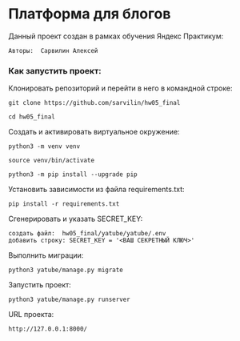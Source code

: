 # Платформа для блогов

Данный проект создан в рамках обучения Яндекс Практикум:
```
Авторы:  Сарвилин Алексей
```

### Как запустить проект:

Клонировать репозиторий и перейти в него в командной строке:
```
git clone https://github.com/sarvilin/hw05_final
```

```
cd hw05_final
```

Cоздать и активировать виртуальное окружение:
```
python3 -m venv venv
```
```
source venv/bin/activate
```
```
python3 -m pip install --upgrade pip
```

Установить зависимости из файла requirements.txt:
```
pip install -r requirements.txt
```

Сгенерировать и указать SECRET_KEY:
```
создать файл:  hw05_final/yatube/yatube/.env
добавить строку: SECRET_KEY = '<ВАШ СЕКРЕТНЫЙ КЛЮЧ>'
```

Выполнить миграции:
```
python3 yatube/manage.py migrate
```

Запустить проект:
```
python3 yatube/manage.py runserver
```

URL проекта:
```
http://127.0.0.1:8000/
```
